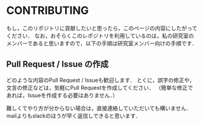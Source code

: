 
# CONTRIBUTING

もし，このリポジトリに貢献したいと思ったら，このページの内容にしたがってください．
なお，おそらくこのレポジトリを利用しているのは，私の研究室のメンバーであると思いますので，以下の手順は研究室メンバー向けの手順です．

## Pull Request / Issue の作成

どのような内容のPull Request / Issueも歓迎します．
とくに，誤字の修正や，文言の修正などは，気軽にPull Requestを作成してください．
（簡単な修正であれば，Issueを作成する必要はありません．）

難しくてやり方が分からない場合は，直接連絡していただいても構いません．
mailよりもslackのほうが早く返信しできると思います．
